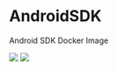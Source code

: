 # AndroidSDK
Android SDK Docker Image

[![](https://img.shields.io/badge/Docker%20Hub-info-blue.svg)](https://hub.docker.com/r/thyrlian/android-sdk/)
[![](https://badge.imagelayers.io/thyrlian/android-sdk:latest.svg)](https://imagelayers.io/?images=thyrlian/android-sdk:latest)
